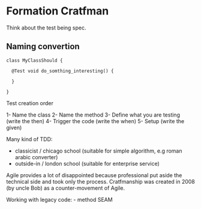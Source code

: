 # Formation Cratfman

Think about the test being spec.

## Naming convertion
```
class MyClassShould {

  @Test void do_somthing_interesting() {
  
  }

}

```

Test creation order 

  1- Name the class
  2- Name the method
  3- Define what you are testing (write the then)
  4- Trigger the code (write the when)
  5- Setup (write the given)
  

Many kind of TDD:
 - classicist / chicago school
    (suitable for simple algorithm, e.g  roman arabic converter)
 - outside-in / london school
    (suitable for enterprise service)
   
Agile provides a lot of disappointed because professional put aside the technical side and took only the process. 
Cratfmanship was created in 2008 (by uncle Bob) as a counter-movement of Agile.  


Working with legacy code:
    - method SEAM